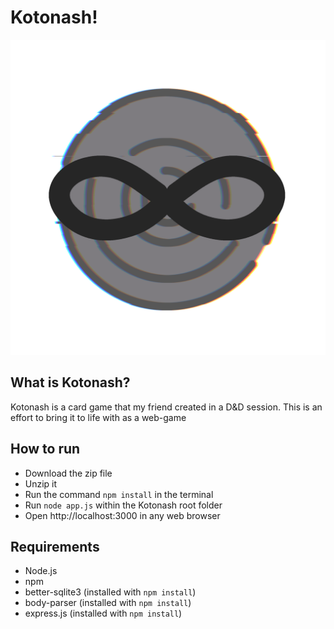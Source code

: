 # Kotonash!
![Logo](public/assets/otherImages/favicon.png)
## What is Kotonash?
Kotonash is a card game that my friend created in a D&D session. This is an effort to bring it to life with as a web-game

## How to run
- Download the zip file
- Unzip it
- Run the command `npm install` in the terminal
- Run `node app.js` within the Kotonash root folder
- Open http://localhost:3000 in any web browser

## Requirements
- Node.js
- npm
- better-sqlite3 (installed with `npm install`)
- body-parser (installed with `npm install`)
- express.js (installed with `npm install`)
